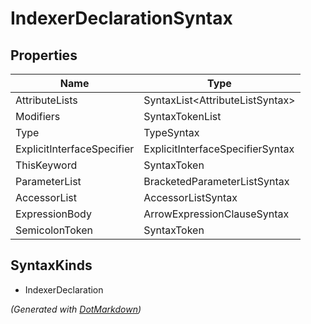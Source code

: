 # IndexerDeclarationSyntax

## Properties

| Name                       | Type                             |
| -------------------------- | -------------------------------- |
| AttributeLists             | SyntaxList\<AttributeListSyntax> |
| Modifiers                  | SyntaxTokenList                  |
| Type                       | TypeSyntax                       |
| ExplicitInterfaceSpecifier | ExplicitInterfaceSpecifierSyntax |
| ThisKeyword                | SyntaxToken                      |
| ParameterList              | BracketedParameterListSyntax     |
| AccessorList               | AccessorListSyntax               |
| ExpressionBody             | ArrowExpressionClauseSyntax      |
| SemicolonToken             | SyntaxToken                      |

## SyntaxKinds

* IndexerDeclaration

*\(Generated with [DotMarkdown](http://github.com/JosefPihrt/DotMarkdown)\)*